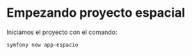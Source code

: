 # Empezando proyecto espacial

Iniciamos el proyecto con el comando:

```Shell
symfony new app-espacio
```
